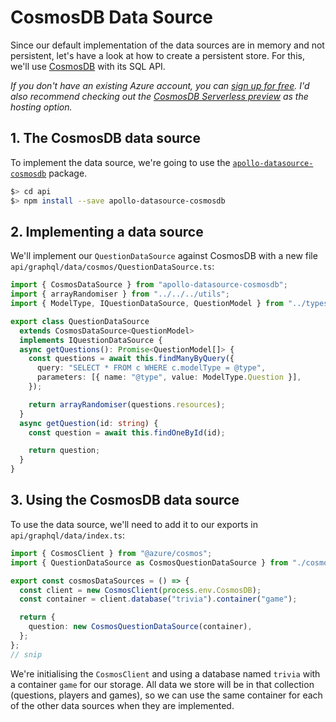 # CosmosDB Data Source

Since our default implementation of the data sources are in memory and not persistent, let's have a look at how to create a persistent store. For this, we'll use [CosmosDB](https://azure.microsoft.com/services/cosmos-db/?WT.mc_id=javascript-13112-aapowell) with its SQL API.

_If you don't have an existing Azure account, you can [sign up for free](https://azure.microsoft.com/free/?WT.mc_id=javascript-13112-aapowell). I'd also recommend checking out the [CosmosDB Serverless preview](https://docs.microsoft.com/azure/cosmos-db/serverless?WT.mc_id=javascript-13112-aapowell) as the hosting option._

## 1. The CosmosDB data source

To implement the data source, we're going to use the [`apollo-datasource-cosmosdb`](https://github.com/andrejpk/apollo-datasource-cosmosdb) package.

```bash
$> cd api
$> npm install --save apollo-datasource-cosmosdb
```

## 2. Implementing a data source

We'll implement our `QuestionDataSource` against CosmosDB with a new file `api/graphql/data/cosmos/QuestionDataSource.ts`:

```typescript
import { CosmosDataSource } from "apollo-datasource-cosmosdb";
import { arrayRandomiser } from "../../../utils";
import { ModelType, IQuestionDataSource, QuestionModel } from "../types";

export class QuestionDataSource
  extends CosmosDataSource<QuestionModel>
  implements IQuestionDataSource {
  async getQuestions(): Promise<QuestionModel[]> {
    const questions = await this.findManyByQuery({
      query: "SELECT * FROM c WHERE c.modelType = @type",
      parameters: [{ name: "@type", value: ModelType.Question }],
    });

    return arrayRandomiser(questions.resources);
  }
  async getQuestion(id: string) {
    const question = await this.findOneById(id);

    return question;
  }
}
```

## 3. Using the CosmosDB data source

To use the data source, we'll need to add it to our exports in `api/graphql/data/index.ts`:

```typescript
import { CosmosClient } from "@azure/cosmos";
import { QuestionDataSource as CosmosQuestionDataSource } from "./cosmos/QuestionDataSource";

export const cosmosDataSources = () => {
  const client = new CosmosClient(process.env.CosmosDB);
  const container = client.database("trivia").container("game");

  return {
    question: new CosmosQuestionDataSource(container),
  };
};
// snip
```

We're initialising the `CosmosClient` and using a database named `trivia` with a container `game` for our storage. All data we store will be in that collection (questions, players and games), so we can use the same container for each of the other data sources when they are implemented.
